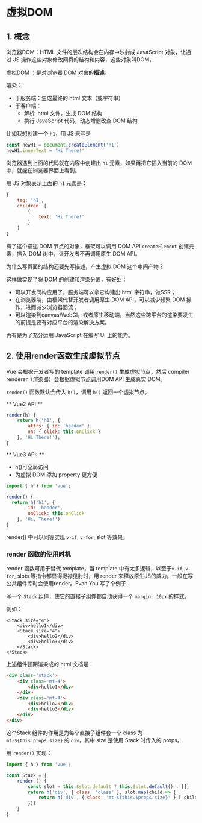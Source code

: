 # 虚拟DOM

## 1. 概念

浏览器DOM：HTML 文件的层次结构会在内存中映射成 JavaScript 对象，让通过 JS 操作这些对象修改网页的结构和内容，这些对象叫DOM，

虚拟DOM ：是对浏览器 DOM 对象的**描述**。

渲染：
- 于服务端：生成最终的 html 文本（或字符串）
- 于客户端：
    - 解析 .html 文件，生成 DOM 结构
    - 执行 JavaScript 代码，动态增删改查 DOM 结构

比如我想创建一个 `h1`，用 JS 来写是

```js
const newH1 = document.createElement('h1')
newH1.innerText = 'Hi There!'
```

浏览器遇到上面的代码就在内容中创建出 `h1` 元素，如果再把它插入当前的 DOM 中，就能在浏览器界面上看到。

用 JS 对象表示上面的 `h1` 元素是：

```js
{
	tag: 'h1',
	children: [
		{
			text: 'Hi There!'
		}
	]
}
```

有了这个描述 DOM 节点的对象，框架可以调用 DOM API `createElement` 创建元素，插入 DOM 树中，让开发者不再调用原生 DOM API。

为什么写页面的结构还要先写描述，产生虚拟 DOM 这个中间产物？

这样做实现了将 DOM 的创建和渲染分离，有好处：

- 可以开发同构应用了，服务端可以拿它构建出 html 字符串，做SSR；
- 在浏览器端，由框架代替开发者调用原生 DOM API，可以减少频繁 DOM 操作，进而减少浏览器回流；
- 可以渲染到canvas/WebGl，或者原生移动端，当然这些跨平台的渲染要发生的前提是要有对应平台的渲染解决方案。

再有是为了充分运用 JavaScript 在编写 UI 上的能力。

## 2. 使用render函数生成虚拟节点

Vue 会根据开发者写的 template 调用 `render()` 生成虚拟节点，然后 compiler renderer（渲染器）会根据虚拟节点调用DOM API 生成真实 DOM。

`render()` 函数默认会传入 `h()`，调用 `h()` 返回一个虚拟节点。

** Vue2 API **

```js
render(h) {
 	return h('h1', {
		attrs: { id: 'header' },
		on: { click: this.onClick }
	}, 'Hi There!');
}
```

** Vue3 API: **

- h()可全局访问
- 为虚拟 DOM 添加 property 更方便

```js
import { h } from 'vue';

render() {
  return h('h1', {
		id: 'header',
		onClick: this.onClick
	}, 'Hi, There!')
}
```

render() 中可以同等实现 `v-if`, `v-for`, slot 等效果。

### render 函数的使用时机

render 函数可用于替代 template，当 template 中有太多逻辑，以至于`v-if`, `v-for`, slots 等指令都显得捉襟见肘时，用 render 来释放原生JS的威力。一般在写公共组件库时会使用render。Evan You 写了个例子：

写一个 `Stack` 组件，使它的直接子组件都自动获得一个 `margin: 10px` 的样式。

例如：

```
<Stack size="4">
	<div>hello1</div>
	<Stack size="4">
		<div>hello2</div>
		<div>hello3</div>
	</Stack>
</Stack>
```

上述组件预期渲染成的 html 文档是：

```html
<div class='stack'>
	<div class='mt-4'>
		<div>hello1</div>
	</div>
	<div class='mt-4'>
		<div>hello2</div>
		<div>hello3</div>
	</div>
</div>
```

这个Stack 组件的作用是为每个直接子组件套一个 class 为`mt-${this.props.size}` 的 `div`，其中 size 是使用 Stack 时传入的 props。

用 `render()` 实现：

```js
import { h } from 'vue';

const Stack = {
	render () {
		const slot = this.$slot.default ? this.$slot.default() : [];
		return h('div', { class: 'class' }, slot.map(child => {
			return h('div', { class: 'mt-${this.$props.size}' },[ child ])
		}))
	}
}
```